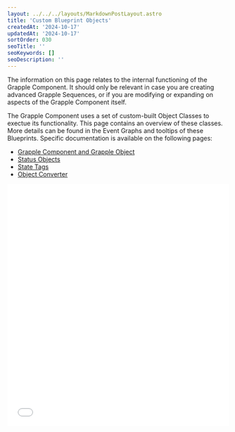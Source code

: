 ```yaml
---
layout: ../../../layouts/MarkdownPostLayout.astro
title: 'Custom Blueprint Objects'
createdAt: '2024-10-17'
updatedAt: '2024-10-17'
sortOrder: 030
seoTitle: ''
seoKeywords: []
seoDescription: ''
---
```


<div class="note">The information on this page relates to the internal functioning of the Grapple Component. It should only be relevant in case you are creating advanced Grapple Sequences, or if you are modifying or expanding on aspects of the Grapple Component itself. </div>

The Grapple Component uses a set of custom-built Object Classes to exectue its functionality. This page contains an overview of these classes. More details can be found in the Event Graphs and tooltips of these Blueprints. Specific documentation is available on the following pages:

* [Grapple Component and Grapple Object](/grapple-component/1-overview-of-the-grapple-component/basic-concepts)
* [Status Objects](/grapple-component/5-internal-mechanisms/040-status-objects)
* [State Tags](/grapple-component/5-internal-mechanisms/050-state-tags)
* [Object Converter](/grapple-component/5-internal-mechanisms/060-object-converter)


<embed src="/pdf/slide-custom-objects.pdf" width="100%" height="550px" toolbar=0 frameborder="0" scrolling="no" />






